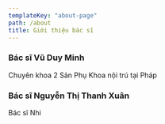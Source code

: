 ```yaml
---
templateKey: "about-page"
path: /about
title: Giới thiệu bác sĩ
---
```


### Bác sĩ Vũ Duy Minh

Chuyên khoa 2 Sản Phụ Khoa nội trú tại Pháp

### Bác sĩ Nguyễn Thị Thanh Xuân

Bác sĩ Nhi
